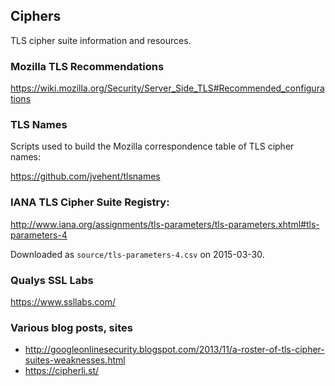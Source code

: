 Ciphers
-------

TLS cipher suite information and resources.

### Mozilla TLS Recommendations

https://wiki.mozilla.org/Security/Server_Side_TLS#Recommended_configurations

### TLS Names

Scripts used to build the Mozilla correspondence table of TLS cipher names:

https://github.com/jvehent/tlsnames

### IANA TLS Cipher Suite Registry:

http://www.iana.org/assignments/tls-parameters/tls-parameters.xhtml#tls-parameters-4

Downloaded as `source/tls-parameters-4.csv` on 2015-03-30.

### Qualys SSL Labs

https://www.ssllabs.com/

### Various blog posts, sites

- http://googleonlinesecurity.blogspot.com/2013/11/a-roster-of-tls-cipher-suites-weaknesses.html
- https://cipherli.st/
